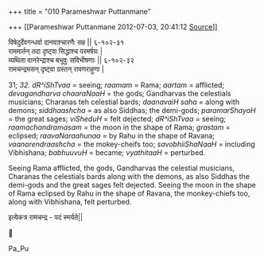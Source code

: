 +++
title = "010 Parameshwar Puttanmane"

+++
[[Parameshwar Puttanmane	2012-07-03, 20:41:12 [Source](https://groups.google.com/g/bvparishat/c/O2jJrd1FnC4)]]



विषेदुर्देवगन्धर्वा दानवाश्चारणैः सह \|\| ६-१०२-३१  
राममार्तन् तदा दृष्ट्वा सिद्धाश्च परमर्षयः \|  
व्यथिता वानरेन्द्राश्च बभूवुः सविभीषणाः \|\| ६-१०२-३२  
रामचन्द्रमसन् दृष्ट्वा ग्रस्तन् रावणराहुणा \|

31; *32. dR^iShTvaa* = seeing; *raamam* = Rama; *aartam* = afflicted; *devagandharva chaaraNaaH* = the gods; Gandharvas the celestials musicians; Charanas teh celestial bards; *daanavaiH saha* = along with demons; *siddhaashcha* = as also Siddhas; the demi-gods; *paramarShayaH* = the great sages; *viSheduH* = felt dejected; *dR^iShTvaa* = seeing; *raamachandramasam* = the moon in the shape of Rama; *grastam* = eclipsed; *raavaNaraahunaa* = by Rahu in the shape of Ravana; *vaanarendraashcha* = the mokey-cheifs too; *savobhiiShaNaaH* = including Vibhishana; *babhuuvuH* = became; *vyathitaaH* = perturbed.

Seeing Rama afflicted, the gods, Gandharvas the celestial musicians, Charanas the celestials bards along with the demons, as also Siddhas the demi-gods and the great sages felt dejected. Seeing the moon in the shape of Rama eclipsed by Rahu in the shape of Ravana, the monkey-chiefs too, along with Vibhishana, felt perturbed.

इत्येकत्र रामचन्द्र - पदं स्मर्यते\|\|  



Pa_Pu  

